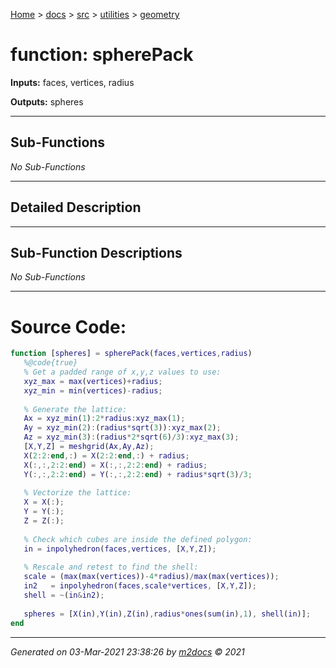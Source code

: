 [Home](../../../index.md) > [docs](../../../docs_index.md) > [src](../../src_index.md) > [utilities](../utilities_index.md) > [geometry](geometry_index.md)  


# function: spherePack



**Inputs:** faces, vertices, radius

**Outputs:** spheres

 ***

## Sub-Functions

*No Sub-Functions*

 ***

## Detailed Description



 ***

## Sub-Function Descriptions

*No Sub-Functions*

 
 *** 

# Source Code:

 ```matlab 
 function [spheres] = spherePack(faces,vertices,radius)
    %@code{true}
    % Get a padded range of x,y,z values to use:
    xyz_max = max(vertices)+radius;
    xyz_min = min(vertices)-radius;
    
    % Generate the lattice:
    Ax = xyz_min(1):2*radius:xyz_max(1);
    Ay = xyz_min(2):(radius*sqrt(3)):xyz_max(2);
    Az = xyz_min(3):(radius*2*sqrt(6)/3):xyz_max(3);
    [X,Y,Z] = meshgrid(Ax,Ay,Az);
    X(2:2:end,:) = X(2:2:end,:) + radius;
    X(:,:,2:2:end) = X(:,:,2:2:end) + radius;
    Y(:,:,2:2:end) = Y(:,:,2:2:end) + radius*sqrt(3)/3;
    
    % Vectorize the lattice:
    X = X(:);
    Y = Y(:);
    Z = Z(:);
    
    % Check which cubes are inside the defined polygon:
    in = inpolyhedron(faces,vertices, [X,Y,Z]);
    
    % Rescale and retest to find the shell:
    scale = (max(max(vertices))-4*radius)/max(max(vertices));
    in2   = inpolyhedron(faces,scale*vertices, [X,Y,Z]);
    shell = ~(in&in2);
    
    spheres = [X(in),Y(in),Z(in),radius*ones(sum(in),1), shell(in)];
end 
``` 
 
***

*Generated on 03-Mar-2021 23:38:26 by [m2docs](https://github.com/crgnam-research/m2docs) © 2021*
